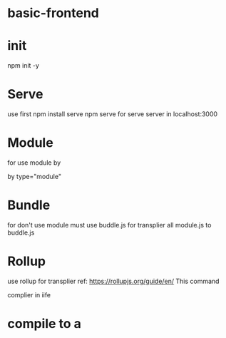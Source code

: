# basic-frontend
# init 
npm init -y

# Serve
use 
first
npm install serve
npm serve for serve server in localhost:3000

# Module
for use module by 
<script src="./index.js" type="module"></script>
by type="module"

# Bundle
for don't use module
must use buddle.js for transplier all module.js to buddle.js

# Rollup
use rollup for transplier
ref: https://rollupjs.org/guide/en/
This command

complier in iife 
# compile to a <script> containing a self-executing function ('iife')
rollup main.js --file bundle.js --format iife

# compile to a CommonJS module ('cjs')
rollup main.js --file bundle.js --format cjs

# UMD format requires a bundle name
rollup main.js --file bundle.js --format umd --name "myBundle"

# Use Rollup
1st 
npm install rollup

2nd
In package.json  add build in scripts 
  "scripts": {
    "build": "rollup [mainfilename].js --file bundle.js --format [format]"
  }

3rd
npm run build

4th
have bundle.js file

# App.svelte
use rollup.config.js transplier to bundle.js

crate 
1. App.svelte 
2. main.js or use index.js then I choose that create new main.js
3. rollup.config.js
import css from 'rollup-plugin-css-only';
4. npm install rollup-plugin-svelte @rollup/plugin-commonjs @rollup/plugin-node-resolve rollup-plugin-css-only
4. add script in package.json
  "scripts": {
    "build-svelte":"rollup -c",
  }